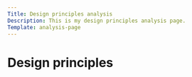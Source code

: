 ```yaml
---
Title: Design principles analysis
Description: This is my design principles analysis page.
Template: analysis-page
---
```


# Design principles